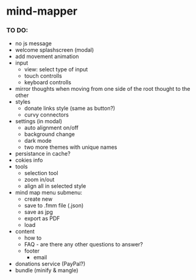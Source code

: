 # mind-mapper

### TO DO:
- no js message
- welcome splashscreen (modal)
- add movement animation
- input
    - view: select type of input
    - touch controlls
    - keyboard controlls
- mirror thoughts when moving from one side of the root thought to the other
- styles
    - donate links style (same as button?)
    - curvy connectors
- settings (in modal)
    - auto alignment on/off
    - background change
    - dark mode
    - two more themes with unique names
- persistance in cache?
- cokies info
- tools
    - selection tool
    - zoom in/out
    - align all in selected style
- mind map menu submenu:
    - create new
    - save to .fmm file (.json)
    - save as jpg
    - export as PDF
    - load
- content
    - how to
    - FAQ - are there any other questions to answer?
    - footer
        - email
- donations service (PayPal?)
- bundle (minify & mangle)
